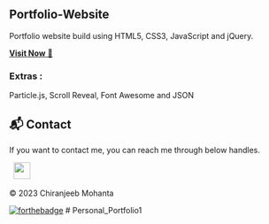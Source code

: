 ## Portfolio-Website
Portfolio website build using HTML5, CSS3, JavaScript and jQuery.

<a href="https://admirable-blancmange-3e5fd1.netlify.app/" target="_blank">**Visit Now** 🚀</a>



### Extras : 
Particle.js,  Scroll Reveal, Font Awesome and JSON


<h2>📬 Contact</h2>

If you want to contact me, you can reach me through below handles.

&nbsp;&nbsp;<a href="https://www.linkedin.com/in/chiranjeebmohanta/"><img src="https://www.felberpr.com/wp-content/uploads/linkedin-logo.png" width="30"></img></a>

© 2023 Chiranjeeb Mohanta


[![forthebadge](https://forthebadge.com/images/badges/built-with-love.svg)](https://forthebadge.com)
#   P e r s o n a l _ P o r t f o l i o 1  
 